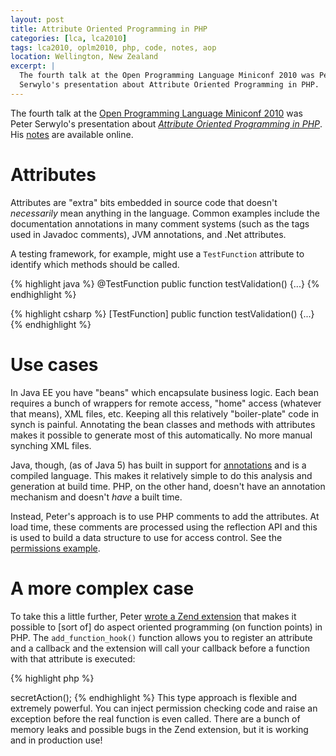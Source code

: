 ```yaml
---
layout: post
title: Attribute Oriented Programming in PHP
categories: [lca, lca2010]
tags: lca2010, oplm2010, php, code, notes, aop
location: Wellington, New Zealand
excerpt: |
  The fourth talk at the Open Programming Language Miniconf 2010 was Peter
  Serwylo's presentation about Attribute Oriented Programming in PHP.
---
```


The fourth talk at the [Open Programming Language Miniconf 2010][oplm2010] was
Peter Serwylo's presentation about *[Attribute Oriented Programming in
PHP][talk]*. His [notes][notes] are available online.

[oplm2010]: http://blogs.tucs.org.au/oplm/
[talk]: http://blogs.tucs.org.au/oplm/programme/#aopphp
[notes]: http://lca2010.serwylo.com/

Attributes
==========

Attributes are "extra" bits embedded in source code that doesn't *necessarily*
mean anything in the language. Common examples include the documentation
annotations in many comment systems (such as the tags used in Javadoc
comments), JVM annotations, and .Net attributes.

A testing framework, for example, might use a `TestFunction` attribute to
identify which methods should be called.

{% highlight java %}
@TestFunction
public function testValidation() {...}
{% endhighlight %}

{% highlight csharp %}
[TestFunction]
public function testValidation() {...}
{% endhighlight %}

Use cases 
=========

In Java EE you have "beans" which encapsulate business logic. Each bean
requires a bunch of wrappers for remote access, "home" access (whatever that
means), XML files, etc. Keeping all this relatively "boiler-plate" code in
synch is painful. Annotating the bean classes and methods with attributes
makes it possible to generate most of this automatically. No more manual
synching XML files.

Java, though, (as of Java 5) has built in support for [annotations][j5ann] and
is a compiled language. This makes it relatively simple to do this analysis
and generation at build time. PHP, on the other hand, doesn't have an
annotation mechanism and doesn't *have* a built time.

[j5ann]: http://java.sun.com/j2se/1.5.0/docs/guide/language/annotations.html

Instead, Peter's approach is to use PHP comments to add the attributes. At
load time, these comments are processed using the reflection API and this is
used to build a data structure to use for access control. See the
[permissions example][perms].

[perms]: http://lca2010.serwylo.com/06_ivt_example.html

A more complex case
===================

To take this a little further, Peter [wrote a Zend
extension](http://lca2010.serwylo.com/07_php_zend_example.html) that makes it
possible to [sort of] do aspect oriented programming (on function points) in
PHP. The `add_function_hook()` function allows you to register an attribute
and a callback and the extension will call your callback before a function
with that attribute is executed:

{% highlight php %}
<?php
class RequiresLogging
{

	/**
	 * @log notice "Secret action performed by user [user]
	 */
	public function secretAction()
	{
		// perform secret action...
	}

}

// 
// The callback function
//
function performLog( $message )
{
	$parts = split( " ", $message, 2 );
	$level = $parts[0];
	$message = $parts[1];
	Logger::log( $level, $message );
}

// 
// Register the callback
// 
add_function_hook( "log", "performLog" );

// Now code like this will result in a log message being recorded
$object = new RequiresLogging();
$object->secretAction();
{% endhighlight %}

This type approach is flexible and extremely powerful. You can inject
permission checking code and raise an exception before the real function is
even called.

There are a bunch of memory leaks and possible bugs in the Zend extension, but
it is working and in production use!
